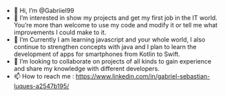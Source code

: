 - 👋 Hi, I’m @Gabriiel99
- 👀 I’m interested in show my projects and get my first job in the IT world. You’re more than welcome to use my code and modify it or tell me what improvements I could make to it.
- 🌱 I’m Currently I am learning javascript and your whole world, I also continue to strengthen concepts with java and I plan to learn the development of apps for smartphones from Kotlin to Swift.
- 💞️ I’m looking to collaborate on projects of all kinds to gain experience and share my knowledge with different developers.
- 📫 How to reach me : https://www.linkedin.com/in/gabriel-sebastian-luques-a2547b195/

<!---
Gabriiel99/Gabriiel99 is a ✨ special ✨ repository because its `README.md` (this file) appears on your GitHub profile.
You can click the Preview link to take a look at your changes.
--->
